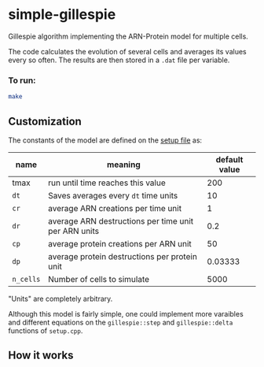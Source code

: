 # simple-gillespie
Gillespie algorithm implementing the ARN-Protein model for multiple cells.

The code calculates the evolution of several cells and averages its values every so often. The results are then stored in a `.dat` file per variable.

### To run:

```bash
make
```

## Customization

The constants of the model are defined on the [setup file](setup.cpp) as:

| name 	| meaning | default value |
| --- | --- | --- |
| tmax | run until time reaches this value | 200 |
| `dt` | Saves averages every `dt` time units | 10 |
| `cr` | average ARN creations per time unit | 1 |
| `dr` | average ARN destructions per time unit per ARN units | 0.2 |
| `cp` | average protein creations per ARN unit | 50 |
| `dp` | average protein destructions per protein unit | 0.03333 |
| `n_cells` | Number of cells to simulate | 5000 |

"Units" are completely arbitrary.

Although this model is fairly simple, one could implement more varaibles and different equations on the `gillespie::step` and `gillespie::delta` functions of `setup.cpp`.

## How it works
